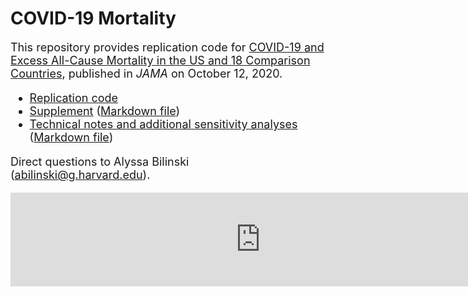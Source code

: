 # COVID-19 Mortality

 <font size="4"> This repository provides replication code for [COVID-19 and Excess All-Cause Mortality in the US
and 18 Comparison Countries](https://jamanetwork.com/journals/jama/issue/324/5), published in <em>JAMA</em> on October 12, 2020. 

- [Replication code](https://github.com/abilinski/MortalityCOVID19/tree/main/2%20-%20Scripts)
- [Supplement](https://github.com/abilinski/MortalityCOVID19/blob/main/3%20-%20Markdown%20files/Supplement/supplement_FINAL.pdf) ([Markdown file](https://github.com/abilinski/MortalityCOVID19/blob/main/3%20-%20Markdown%20files/Supplement/supplement_FINAL.Rmd))
- [Technical notes and additional sensitivity analyses](https://github.com/abilinski/MortalityCOVID19/blob/main/3%20-%20Markdown%20files/Technical%20notes%20and%20additional%20supplemental%20information/extended_supplement_FINAL.pdf) ([Markdown file](https://github.com/abilinski/MortalityCOVID19/blob/main/3%20-%20Markdown%20files/Technical%20notes%20and%20additional%20supplemental%20information/extended_supplement_FINAL.Rmd))

Direct questions to Alyssa Bilinski ([abilinski@g.harvard.edu](abilinski@g.harvard.edu)).

  </font>

 <embed src="https://github.com/abilinski/MortalityCOVID19/blob/main/3%20-%20Markdown%20files/Technical%20notes%20and%20additional%20supplemental%20information/extended_supplement_FINAL_files/figure-latex/deaths-1.pdf" alt="Mortality plot" width="800px" class="center"/>

